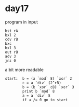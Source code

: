 # day17
program in input
```
bst rA
bxl 2
cdv rB
bxc
bxl 3
out rB
adv 3
jnz 0
```
a bit more readable
```
start:  b = (a `mod` 8) `xor` 2
        c = a `div` (2^rB)
        b = (b `xor` cB) `xor` 3
        print b `mod` 8
        a = a `div` 8
        if a /= 0 go to start
```

